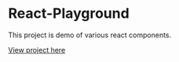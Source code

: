 # React-Playground
This project is demo of various react components.

[View project here](https://wbmetzel.github.io/React-Playground/)
